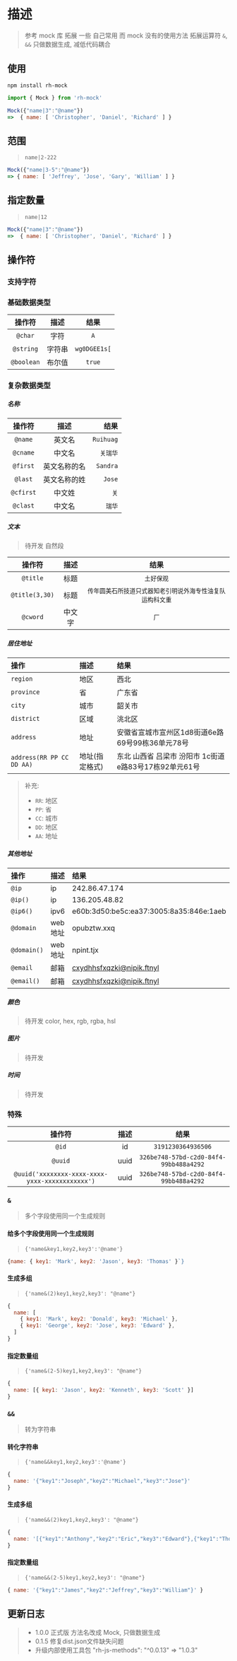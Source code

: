 # 描述

> 参考 mock 库
> 拓展 一些 自己常用 而 mock 没有的使用方法
> 拓展运算符 `&`, `&&`
> 只做数据生成, 减低代码耦合
>

## 使用

```shell
npm install rh-mock
```

```js
import { Mock } from 'rh-mock'

Mock({"name|3":"@name"})
=>  { name: [ 'Christopher', 'Daniel', 'Richard' ] }
```

## 范围

> `name|2-222`

```js
Mock({"name|3-5":"@name"})
=> { name: [ 'Jeffrey', 'Jose', 'Gary', 'William' ] }
```

## 指定数量

> `name|12`

```js
Mock({"name|3":"@name"})
=>  { name: [ 'Christopher', 'Daniel', 'Richard' ] }
```

## 操作符

### 支持字符

### 基础数据类型

|   操作符   |  描述  |     结果     |
| :--------: | :----: | :----------: |
|  `@char`   |  字符  |     `A`      |
| `@string`  | 字符串 | `wg0DGEE1s[` |
| `@boolean` | 布尔值 |    `true`    |

### 复杂数据类型

##### 名称

|  操作符   |     描述     |      结果 |
| :-------: | :----------: | --------: |
|  `@name`  |    英文名    | `Ruihuag` |
| `@cname`  |    中文名    |  `关瑞华` |
| `@first`  | 英文名称的名 |  `Sandra` |
|  `@last`  | 英文名称的姓 |    `Jose` |
| `@cfirst` |    中文姓    |      `关` |
| `@clast`  |    中文名    |    `瑞华` |

##### 文本

> 待开发 自然段

|     操作符     |  描述  |                            结果                            |
| :------------: | :----: | :--------------------------------------------------------: |
|    `@title`    |  标题  |                         `土好保观`                         |
| `@title(3,30)` |  标题  | `传年圆美石所技道只式器知老引明说外海专性油复队运构科文重` |
|    `@cword`    | 中文字 |                            `厂`                            |

##### 居住地址

|操作|描述|结果|
|:----|:----|:----|
| `region` | 地区 |西北|
| `province` | 省 | 广东省|
| `city` | 城市| 韶关市|
| `district` | 区域 |洮北区|
| `address`| 地址 | 安徽省宣城市宣州区1d8街道6e路69号99栋36单元78号 |
| `address(RR PP CC DD AA)`|地址(指定格式)| 东北 山西省 吕梁市 汾阳市 1c街道e路83号17栋92单元61号|
> 补充:
>
> - `RR`: 地区  
> - `PP`: 省
> - `CC`: 城市
> - `DD`: 地区
> - `AA`: 地址

##### 其他地址

| 操作        | 描述    | 结果                                    |
| :---------- | :------ | :-------------------------------------- |
| `@ip`       | ip      | 242.86.47.174                           |
| `@ip()`     | ip      | 136.205.48.82                           |
| `@ip6()`    | ipv6    | e60b:3d50:be5c:ea37:3005:8a35:846e:1aeb |
| `@domain`   | web地址 | opubztw.xxq                             |
| `@domain()` | web地址 | npint.tjx                               |
| `@email`    | 邮箱    | cxydhhsfxqzki@nipik.ftnyl               |
| `@email()`  | 邮箱    | cxydhhsfxqzki@nipik.ftnyl               |

##### 颜色

> 待开发
> color, hex, rgb, rgba, hsl

##### 图片

> 待开发

##### 时间

> 待开发

### 特殊

|                     操作符                      | 描述  |                  结果                  |
| :---------------------------------------------: | :---: | :------------------------------------: |
|                      `@id`                      |  id   |           `3191230364936506`           |
|                     `@uuid`                     | uuid  | `326be748-57bd-c2d0-84f4-99bb488a4292` |
| `@uuid('xxxxxxxx-xxxx-xxxx-yxxx-xxxxxxxxxxxx')` | uuid  | `326be748-57bd-c2d0-84f4-99bb488a4292` |

### `&`

> 多个字段使用同一个生成规则

#### 给多个字段使用同一个生成规则

> `{'name&key1,key2,key3':'@name'}`

```js
{name: { key1: 'Mark', key2: 'Jason', key3: 'Thomas' }`}
```

#### 生成多组

> `{'name&(2)key1,key2,key3': "@name"}`

```js
{
  name: [
    { key1: 'Mark', key2: 'Donald', key3: 'Michael' },
    { key1: 'George', key2: 'Jose', key3: 'Edward' },
  ]
}
```

#### 指定数量组

> `{'name&(2-5)key1,key2,key3': "@name"}`

```js
{
  name: [{ key1: 'Jason', key2: 'Kenneth', key3: 'Scott' }]
}
```

### `&&`

> 转为字符串

#### 转化字符串

> `{'name&&key1,key2,key3':'@name'}`

```js
{
  name: '{"key1":"Joseph","key2":"Michael","key3":"Jose"}'
}
```

#### 生成多组

> `{'name&&(2)key1,key2,key3': "@name"}`

```js
{
  name: '[{"key1":"Anthony","key2":"Eric","key3":"Edward"},{"key1":"Thomas","key2":"Eric","key3":"Edward"}]'
}
```

#### 指定数量组

> `{'name&&(2-5)key1,key2,key3': "@name"}`

```js
{ name: '{"key1":"James","key2":"Jeffrey","key3":"William"}' }
```

## 更新日志
>
> - 1.0.0 正式版 方法名改成 Mock, 只做数据生成
> - 0.1.5 修复dist.json文件缺失问题
> - 升级内部使用工具包 "rh-js-methods": "^0.0.13" => "1.0.3"
